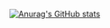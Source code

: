 [![Anurag's GitHub stats](https://github-readme-stats.vercel.app/api?username=m-lautenbach)](https://github.com/m-lautenbach/github-readme-stats)
